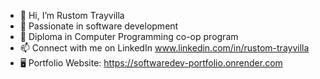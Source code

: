 - 👋 Hi, I’m Rustom Trayvilla
- 👀 Passionate in software development
- 🌱 Diploma in Computer Programming co-op program 
- 📫 Connect with me on LinkedIn www.linkedin.com/in/rustom-trayvilla
- 🖥️ Portfolio Website: https://softwaredev-portfolio.onrender.com

<!---
tray0019/tray0019 is a ✨ special ✨ repository because its `README.md` (this file) appears on your GitHub profile.
You can click the Preview link to take a look at your changes.
--->
